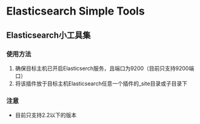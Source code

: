 Elasticsearch Simple Tools
==========================
## Elasticsearch小工具集
### 使用方法
1. 确保目标主机已开启Elasticserch服务，且端口为9200（目前只支持9200端口）
2. 将该插件放于目标主机Elasticsearch任意一个插件的_site目录或子目录下
### 注意
* 目前只支持2.2以下的版本
